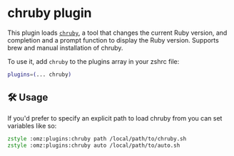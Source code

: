 # chruby plugin

This plugin loads [`chruby`](HTTPS://github.com/postmodern/chruby), a tool that
changes the current Ruby version, and completion and a prompt function to
display the Ruby version. Supports brew and manual installation of chruby.

To use it, add `chruby` to the plugins array in your zshrc file:

```zsh
plugins=(... chruby)
```

## 🛠️ Usage

If you'd prefer to specify an explicit path to load chruby from you can set
variables like so:

```zsh
zstyle :omz:plugins:chruby path /local/path/to/chruby.sh
zstyle :omz:plugins:chruby auto /local/path/to/auto.sh
```
